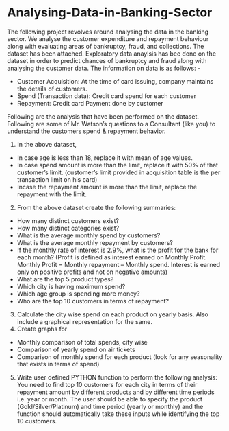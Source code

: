 # Analysing-Data-in-Banking-Sector

The following project revolves around analysing the data in the banking sector. We analyse the customer expenditure and repayment behaviour along with evaluating areas of bankruptcy, fraud, and collections. The dataset has been attached. Exploratory data anaylsis has bee done on the dataset in order to predict chances of bankruptcy and fraud along with analysing the customer data. The information on data is as follows: - 

* Customer Acquisition: At the time of card issuing, company maintains the details of customers.
* Spend (Transaction data): Credit card spend for each customer
* Repayment: Credit card Payment done by customer

Following are the analysis that have been performed on the dataset. 
Following are some of Mr. Watson’s questions to a Consultant (like you) to understand the customers spend & repayment behavior. 
1. In the above dataset, 
* In case age is less than 18, replace it with mean of age values.
*  In case spend amount is more than the limit, replace it with 50% of that customer’s limit. (customer’s limit provided in acquisition table is the per transaction limit on his card) 
*  Incase the repayment amount is more than the limit, replace the repayment with the limit. 
2. From the above dataset create the following summaries:  
* How many distinct customers exist?  
* How many distinct categories exist?  
* What is the average monthly spend by customers?  
* What is the average monthly repayment by customers? 
* If the monthly rate of interest is 2.9%, what is the profit for the bank for each month? (Profit is defined as interest earned on Monthly Profit. Monthly Profit = Monthly repayment – Monthly spend. Interest is earned only on positive profits and not on negative amounts)
* What are the top 5 product types?  
* Which city is having maximum spend?  
* Which age group is spending more money? 
* Who are the top 10 customers in terms of repayment?
3. Calculate the city wise spend on each product on yearly basis. Also include a graphical representation for the same.
4. Create graphs for  
* Monthly comparison of total spends, city wise  
* Comparison of yearly spend on air tickets  
* Comparison of monthly spend for each product (look for any seasonality that exists in terms of spend)
5. Write user defined PYTHON function to perform the following analysis: You need to find top 10 customers for each city in terms of their repayment amount by different products and by different time periods i.e. year or month. The user should be able to specify the product (Gold/Silver/Platinum) and time period (yearly or monthly) and the function should automatically take these inputs while identifying the top 10 customers.
